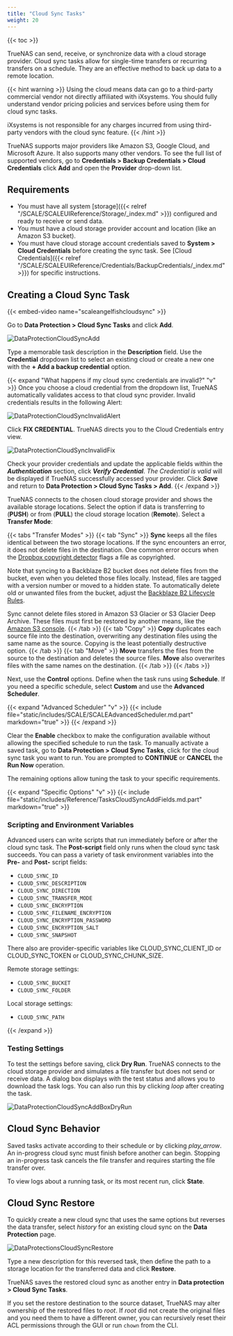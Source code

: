 ```yaml
---
title: "Cloud Sync Tasks"
weight: 20
---
```


{{< toc >}}

TrueNAS can send, receive, or synchronize data with a cloud storage provider. Cloud sync tasks allow for single-time transfers or recurring transfers on a schedule. They are an effective method to back up data to a remote location.

{{< hint warning >}}
Using the cloud means data can go to a third-party commercial vendor not directly affiliated with iXsystems. You should fully understand vendor pricing policies and services before using them for cloud sync tasks.

 iXsystems is not responsible for any charges incurred from using third-party vendors with the cloud sync feature.
{{< /hint >}}

TrueNAS supports major providers like Amazon S3, Google Cloud, and Microsoft Azure. It also supports many other vendors. To see the full list of supported vendors, go to **Credentials > Backup Credentials > Cloud Credentials** click **Add** and open the **Provider** drop-down list.

## Requirements

* You must have all system [storage]({{< relref "/SCALE/SCALEUIReference/Storage/_index.md" >}}) configured and ready to receive or send data.
* You must have a cloud storage provider account and location (like an Amazon S3 bucket).
* You must have cloud storage account credentials saved to **System > Cloud Credentials** before creating the sync task. See [Cloud Credentials]({{< relref "/SCALE/SCALEUIReference/Credentials/BackupCredentials/_index.md" >}}) for specific instructions.

## Creating a Cloud Sync Task

{{< embed-video name="scaleangelfishcloudsync" >}}

Go to **Data Protection > Cloud Sync Tasks** and click **Add**.

![DataProtectionCloudSyncAdd](/images/SCALE/DataProtectionCloudSyncAdd.png "Creating a Cloud Sync Task")

Type a memorable task description in the **Description** field. Use the **Credential** dropdown list to select an existing cloud or create a new one with the **+ Add a backup credential** option. 

{{< expand "What happens if my cloud sync credentials are invalid?" "v" >}}
Once you choose a cloud credential from the dropdown list, TrueNAS automatically validates access to that cloud sync provider.  Invalid credentials results in the following Alert: 

![DataProtectionCloudSyncInvalidAlert](/images/SCALE/DataProtectionCloudSyncInvalidAlert.png "Invalid Credentials Alert")

Click **FIX CREDENTIAL**.  TrueNAS directs you to the Cloud Credentials entry view.  

![DataProtectionCloudSyncInvalidFix](/images/SCALE/DataProtectionCloudSyncInvalidFix.png "Name and Provider View")

Check your provider credentials and update the applicable fields within the ***Authentication*** section, click ***Verify Credential***.  *The Credential is valid* will be displayed if TrueNAS successfully accessed your provider.  Click ***Save*** and return to **Data Protection > Cloud Sync Tasks > Add**.
{{< /expand >}}

TrueNAS connects to the chosen cloud storage provider and shows the available storage locations. Select the option if data is transferring to (**PUSH**) or from (**PULL**) the cloud storage location (**Remote**). Select a **Transfer Mode**:

{{< tabs "Transfer Modes" >}}
{{< tab "Sync" >}}
**Sync** keeps all the files identical between the two storage locations. If the sync encounters an error, it does not delete files in the destination.
One common error occurs when the [Dropbox copyright detector](https://techcrunch.com/2014/03/30/how-dropbox-knows-when-youre-sharing-copyrighted-stuff-without-actually-looking-at-your-stuff/) flags a file as copyrighted.

Note that syncing to a Backblaze B2 bucket does not delete files from the bucket, even when you deleted those files locally. Instead, files are tagged with a version number or moved to a hidden state. To automatically delete old or unwanted files from the bucket, adjust the [Backblaze B2 Lifecycle Rules](https://www.backblaze.com/blog/backblaze-b2-lifecycle-rules/).

Sync cannot delete files stored in Amazon S3 Glacier or S3 Glacier Deep Archive. These files must first be restored by another means, like the [Amazon S3 console](https://docs.aws.amazon.com/AmazonS3/latest/user-guide/restore-archived-objects.html).
{{< /tab >}}
{{< tab "Copy" >}}
**Copy** duplicates each source file into the destination, overwriting any destination files using the same name as the source. Copying is the least potentially destructive option.
{{< /tab >}}
{{< tab "Move" >}}
**Move** transfers the files from the source to the destination and deletes the source files. **Move** also overwrites files with the same names on the destination.
{{< /tab >}}
{{< /tabs >}}

Next, use the **Control** options. Define when the task runs using **Schedule**. If you need a specific schedule, select **Custom** and use the **Advanced Scheduler**.

{{< expand "Advanced Scheduler" "v" >}}
{{< include file="static/includes/SCALE/SCALEAdvancedScheduler.md.part" markdown="true" >}}
{{< /expand >}}

Clear the **Enable** checkbox to make the configuration available without allowing the specified schedule to run the task. To manually activate a saved task, go to **Data Protection > Cloud Sync Tasks**, click <i class="fa fa-play" aria-hidden="true"></i> for the cloud sync task you want to run.  You are prompted to **CONTINUE** or **CANCEL** the **Run Now** operation.

The remaining options allow tuning the task to your specific requirements.

{{< expand "Specific Options" "v" >}}
{{< include file="static/includes/Reference/TasksCloudSyncAddFields.md.part" markdown="true" >}}

### Scripting and Environment Variables

Advanced users can write scripts that run immediately before or after the cloud sync task. The **Post-script** field only runs when the cloud sync task succeeds. You can pass a variety of task environment variables into the **Pre-** and **Post-** script fields:

* `CLOUD_SYNC_ID`
* `CLOUD_SYNC_DESCRIPTION`
* `CLOUD_SYNC_DIRECTION`
* `CLOUD_SYNC_TRANSFER_MODE`
* `CLOUD_SYNC_ENCRYPTION`
* `CLOUD_SYNC_FILENAME_ENCRYPTION`
* `CLOUD_SYNC_ENCRYPTION_PASSWORD`
* `CLOUD_SYNC_ENCRYPTION_SALT`
* `CLOUD_SYNC_SNAPSHOT`

There also are provider-specific variables like CLOUD_SYNC_CLIENT_ID or CLOUD_SYNC_TOKEN or CLOUD_SYNC_CHUNK_SIZE.

Remote storage settings:
* `CLOUD_SYNC_BUCKET`
* `CLOUD_SYNC_FOLDER`

Local storage settings:
* `CLOUD_SYNC_PATH`

{{< /expand >}}

### Testing Settings

To test the settings before saving, click **Dry Run**. TrueNAS connects to the cloud storage provider and simulates a file transfer but does not send or receive data.
A dialog box displays with the test status and allows you to download the task logs. You can also run this by clicking <i class="material-icons" aria-hidden="true" title="Dry Run">loop</i> after creating the task.

![DataProtectionCloudSyncAddBoxDryRun](/images/SCALE/DataProtectionCloudSyncDryRun.png "Example: Box Drive Test")

## Cloud Sync Behavior

Saved tasks activate according to their schedule or by clicking <i class="material-icons" aria-hidden="true" title="Run Now">play_arrow</i>. An in-progress cloud sync must finish before another can begin. Stopping an in-progress task cancels the file transfer and requires starting the file transfer over.

To view logs about a running task, or its most recent run, click **State**.

## Cloud Sync Restore

To quickly create a new cloud sync that uses the same options but reverses the data transfer, select <i class="material-icons" aria-hidden="true" title="Restore">history</i> for an existing cloud sync on the **Data Protection** page.

![DataProtectionsCloudSyncRestore](/images/SCALE/DataProtectionCloudSyncRestore.png "Cloud Sync Restore")

Type a new description for this reversed task, then define the path to a storage location for the transferred data and click **Restore**.

TrueNAS saves the restored cloud sync as another entry in **Data protection > Cloud Sync Tasks**.

If you set the restore destination to the source dataset, TrueNAS may alter ownership of the restored files to *root*. If *root* did not create the original files and you need them to have a different owner, you can recursively reset their ACL permissions through the GUI or run `chown` from the CLI.
